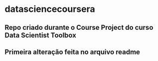 # datasciencecoursera
## Repo criado durante o Course Project do curso Data Scientist Toolbox
## Primeira alteração feita no arquivo readme
